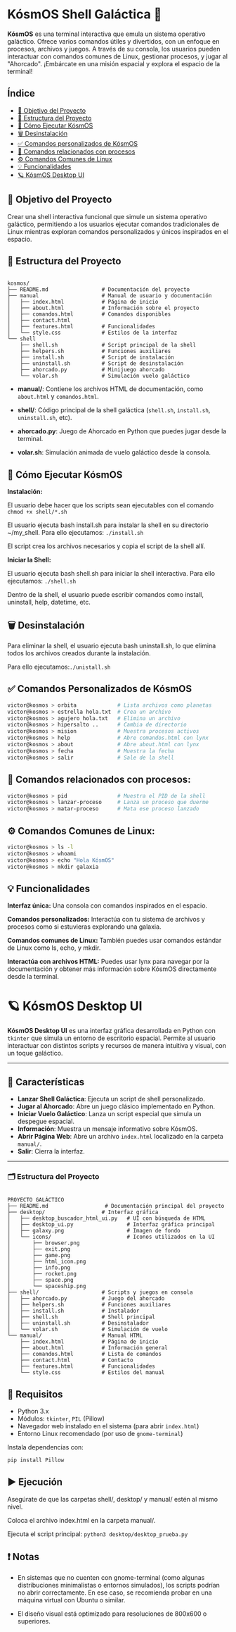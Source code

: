 # KósmOS Shell Galáctica 🚀

**KósmOS** es una terminal interactiva que emula un sistema operativo galáctico. Ofrece varios comandos útiles y divertidos, con un enfoque en procesos, archivos y juegos. A través de su consola, los usuarios pueden interactuar con comandos comunes de Linux, gestionar procesos, y jugar al "Ahorcado". ¡Embárcate en una misión espacial y explora el espacio de la terminal!

## Índice

- [🎯 Objetivo del Proyecto](#objetivo-del-proyecto)
- [📂 Estructura del Proyecto](#estructura-del-proyecto)
- [🚀 Cómo Ejecutar KósmOS](#cómo-ejecutar-kosmos)
- [🗑️ Desinstalación](#desinstalación)
- [✅ Comandos personalizados de KósmOS](#comandos-personalizados-kosmos)
- [🧬 Comandos relacionados con procesos](#comandos-relacionados-con-procesos)
- [⚙️ Comandos Comunes de Linux](#comandos-comunes-de-linux)
- [💡 Funcionalidades](#funcionalidades)
- [🪐 KósmOS Desktop UI](#kosmos-desktop-UI)


## 🎯 Objetivo del Proyecto

Crear una shell interactiva funcional que simule un sistema operativo galáctico, permitiendo a los usuarios ejecutar comandos tradicionales de Linux mientras exploran comandos personalizados y únicos inspirados en el espacio.


## 📂 Estructura del Proyecto

```plaintext

kosmos/
├── README.md                 # Documentación del proyecto
├── manual                    # Manual de usuario y documentación
│   ├── index.html            # Página de inicio
│   ├── about.html            # Información sobre el proyecto
│   ├── comandos.html         # Comandos disponibles
│   ├── contact.html
│   ├── features.html         # Funcionalidades
│   └── style.css             # Estilos de la interfaz
└── shell
    ├── shell.sh              # Script principal de la shell
    ├── helpers.sh            # Funciones auxiliares
    ├── install.sh            # Script de instalación            
    ├── uninstall.sh          # Script de desinstalación
    ├── ahorcado.py           # Minijuego ahorcado 
    └── volar.sh              # Simulación vuelo galáctico

```
- **manual/**: Contiene los archivos HTML de documentación, como `about.html` y `comandos.html`.

- **shell/**: Código principal de la shell galáctica (`shell.sh`, `install.sh`, `uninstall.sh`, etc).

- **ahorcado.py**: Juego de Ahorcado en Python que puedes jugar desde la terminal.

- **volar.sh**: Simulación animada de vuelo galáctico desde la consola.


## 🚀 Cómo Ejecutar KósmOS 

**Instalación:**

El usuario debe hacer que los scripts sean ejecutables con el comando
`chmod +x shell/*.sh`

El usuario ejecuta bash install.sh para instalar la shell en su directorio ~/my_shell. 
Para ello ejecutamos: `./install.sh`

El script crea los archivos necesarios y copia el script de la shell allí.

**Iniciar la Shell:**

El usuario ejecuta bash shell.sh para iniciar la shell interactiva.
Para ello ejecutamos: `./shell.sh`

Dentro de la shell, el usuario puede escribir comandos como install, uninstall, help, datetime, etc.

## 🗑️ Desinstalación

Para eliminar la shell, el usuario ejecuta bash uninstall.sh, lo que elimina todos los archivos creados durante la instalación. 

Para ello ejecutamos:`./unistall.sh`


## ✅ Comandos Personalizados de KósmOS

```bash
victor@kosmos > orbita             # Lista archivos como planetas
victor@kosmos > estrella hola.txt  # Crea un archivo
victor@kosmos > agujero hola.txt   # Elimina un archivo
victor@kosmos > hipersalto ..      # Cambia de directorio
victor@kosmos > mision             # Muestra procesos activos
victor@kosmos > help               # Abre comandos.html con lynx
victor@kosmos > about              # Abre about.html con lynx
victor@kosmos > fecha              # Muestra la fecha
victor@kosmos > salir              # Sale de la shell
```


## 🧬 Comandos relacionados con procesos:
```bash
victor@kosmos > pid                # Muestra el PID de la shell
victor@kosmos > lanzar-proceso     # Lanza un proceso que duerme
victor@kosmos > matar-proceso      # Mata ese proceso lanzado
```

## ⚙️ Comandos Comunes de Linux:
```bash
victor@kosmos > ls -l
victor@kosmos > whoami
victor@kosmos > echo "Hola KósmOS"
victor@kosmos > mkdir galaxia
```


## 💡 Funcionalidades
**Interfaz única:** Una consola con comandos inspirados en el espacio.

**Comandos personalizados:** Interactúa con tu sistema de archivos y procesos como si estuvieras explorando una galaxia.

**Comandos comunes de Linux:** También puedes usar comandos estándar de Linux como ls, echo, y mkdir.

**Interactúa con archivos HTML:** Puedes usar lynx para navegar por la documentación y obtener más información sobre KósmOS directamente desde la terminal.

# 🪐 KósmOS Desktop UI

**KósmOS Desktop UI** es una interfaz gráfica desarrollada en Python con `tkinter` que simula un entorno de escritorio espacial. Permite al usuario interactuar con distintos scripts y recursos de manera intuitiva y visual, con un toque galáctico.

---

## 🌌 Características

- **Lanzar Shell Galáctica**: Ejecuta un script de shell personalizado.
- **Jugar al Ahorcado**: Abre un juego clásico implementado en Python.
- **Iniciar Vuelo Galáctico**: Lanza un script especial que simula un despegue espacial.
- **Información**: Muestra un mensaje informativo sobre KósmOS.
- **Abrir Página Web**: Abre un archivo `index.html` localizado en la carpeta `manual/`.
- **Salir**: Cierra la interfaz.

---


### 🗂️ Estructura del Proyecto

```plaintext

PROYECTO GALÁCTICO
├── README.md                  # Documentación principal del proyecto
├── desktop/                  # Interfaz gráfica
│   ├── desktop_buscador_html_ui.py   # UI con búsqueda de HTML
│   ├── desktop_ui.py                 # Interfaz gráfica principal
│   ├── galaxy.png                    # Imagen de fondo
│   └── icons/                        # Iconos utilizados en la UI
│       ├── browser.png
│       ├── exit.png
│       ├── game.png
│       ├── html_icon.png
│       ├── info.png
│       ├── rocket.png
│       ├── space.png
│       └── spaceship.png
├── shell/                    # Scripts y juegos en consola
│   ├── ahorcado.py           # Juego del ahorcado
│   ├── helpers.sh            # Funciones auxiliares
│   ├── install.sh            # Instalador
│   ├── shell.sh              # Shell principal
│   ├── uninstall.sh          # Desinstalador
│   └── volar.sh              # Simulación de vuelo
└── manual/                   # Manual HTML
    ├── index.html            # Página de inicio
    ├── about.html            # Información general
    ├── comandos.html         # Lista de comandos
    ├── contact.html          # Contacto
    ├── features.html         # Funcionalidades
    └── style.css             # Estilos del manual

```

## 🚀 Requisitos

- Python 3.x
- Módulos: `tkinter`, `PIL` (Pillow)
- Navegador web instalado en el sistema (para abrir `index.html`)
- Entorno Linux recomendado (por uso de `gnome-terminal`)

Instala dependencias con:

```bash
pip install Pillow
```

## ▶️ Ejecución
Asegúrate de que las carpetas shell/, desktop/ y manual/ estén al mismo nivel.

Coloca el archivo index.html en la carpeta manual/.

Ejecuta el script principal: `python3 desktop/desktop_prueba.py`


## ❗ Notas
- En sistemas que no cuenten con gnome-terminal (como algunas distribuciones minimalistas o entornos simulados), los scripts podrían no abrir correctamente. En ese caso, se recomienda probar en una máquina virtual con Ubuntu o similar.

- El diseño visual está optimizado para resoluciones de 800x600 o superiores.